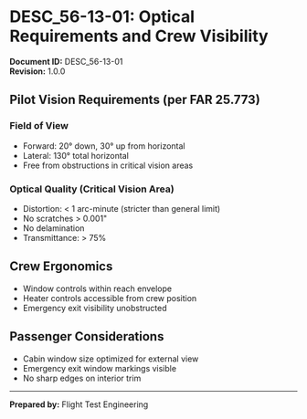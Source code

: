 # DESC_56-13-01: Optical Requirements and Crew Visibility

**Document ID:** DESC_56-13-01  
**Revision:** 1.0.0  

## Pilot Vision Requirements (per FAR 25.773)
### Field of View
- Forward: 20° down, 30° up from horizontal
- Lateral: 130° total horizontal
- Free from obstructions in critical vision areas

### Optical Quality (Critical Vision Area)
- Distortion: < 1 arc-minute (stricter than general limit)
- No scratches > 0.001"
- No delamination
- Transmittance: > 75%

## Crew Ergonomics
- Window controls within reach envelope
- Heater controls accessible from crew position
- Emergency exit visibility unobstructed

## Passenger Considerations
- Cabin window size optimized for external view
- Emergency exit window markings visible
- No sharp edges on interior trim

---
**Prepared by:** Flight Test Engineering
